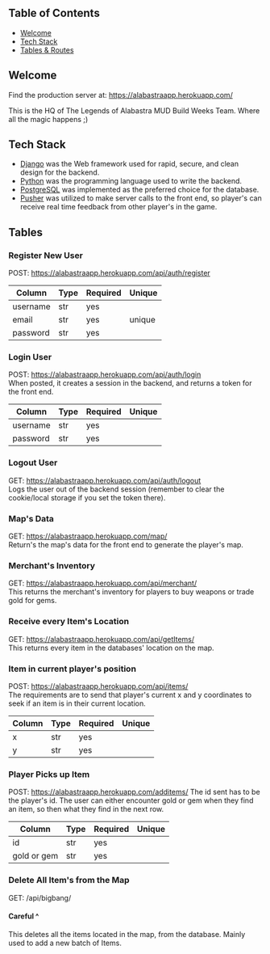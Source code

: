 ## Table of Contents

- [Welcome](#welcome)
- [Tech Stack](#tech-stack)
- [Tables & Routes](#tables)

## Welcome

Find the production server at: https://alabastraapp.herokuapp.com/

This is the HQ of The Legends of Alabastra MUD Build Weeks Team. Where all the magic happens ;)


## Tech Stack
+ [Django](https://www.djangoproject.com/) was the Web framework used for rapid, secure, and clean design for the backend.
+ [Python](https://www.python.org/) was the programming language used to write the backend.
+ [PostgreSQL](https://www.postgresql.org/) was implemented as the preferred choice for the database.
+ [Pusher](https://pusher.com/docs/chatkit/core-concepts) was utilized to make server calls to the front end, so player's can receive real time feedback from other player's in the game.

## Tables

### Register New User
POST: https://alabastraapp.herokuapp.com/api/auth/register </br>

| Column        |     Type      |    Required   |   Unique      |
| ------------- | ------------- | ------------- | ------------- |
|  username     |  str          |   yes         |               |              
|  email        | str           |    yes        |  unique       |               
|  password     | str           |    yes        |               |               

### Login User
POST: https://alabastraapp.herokuapp.com/api/auth/login </br>
When posted, it creates a session in the backend, and returns a token for the front end.

| Column        |     Type      |    Required   |   Unique      |           
| ------------- | ------------- | ------------- | ------------- | 
|  username     |  str          |   yes         |               |               
|  password     | str           |    yes        |               |               

### Logout User
GET: https://alabastraapp.herokuapp.com/api/auth/logout </br>
Logs the user out of the backend session (remember to clear the cookie/local storage if you set the token there).

### Map's Data
GET: https://alabastraapp.herokuapp.com/map/ </br>
Return's the map's data for the front end to generate the player's map.

### Merchant's Inventory
GET: https://alabastraapp.herokuapp.com/api/merchant/ </br>
This returns the merchant's inventory for players to buy weapons or trade gold for gems.

### Receive every Item's Location
GET: https://alabastraapp.herokuapp.com/api/getItems/ </br>
This returns every item in the databases' location on the map.

### Item in current player's position
POST: https://alabastraapp.herokuapp.com/api/items/ </br>
The requirements are to send that player's current x and y coordinates to seek if an item is in their current location.

| Column        |     Type      |    Required   |   Unique      |            
| ------------- | ------------- | ------------- | ------------- | 
|  x     |  str          |   yes         |               |               
|  y     | str           |    yes        |               |               

### Player Picks up Item
POST: https://alabastraapp.herokuapp.com/additems/
The id sent has to be the player's id. The user can either encounter gold or gem when they find an item, so then what they find in the next row. 

| Column        |     Type      |    Required   |   Unique      |            
| ------------- | ------------- | ------------- | ------------- | 
|  id     |  str          |   yes         |               |               
|  gold or gem     | str           |    yes        |               |      

### Delete All Item's from the Map
GET: /api/bigbang/ </br>
#### Careful ^ </br>
This deletes all the items located in the map, from the database. Mainly used to add a new batch of Items.
